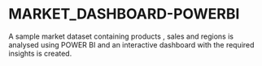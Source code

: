 # MARKET_DASHBOARD-POWERBI
A sample market dataset containing products , sales and regions is analysed using POWER BI and an interactive dashboard with the required insights is created.
